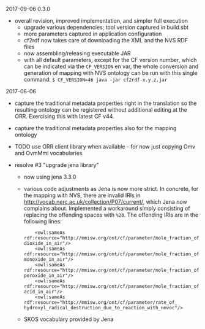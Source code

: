 2017-09-06 0.3.0

- overall revision, improved implementation, and simpler full execution 
  - upgrade various dependencies; tool version captured in build.sbt
  - more parameters captured in application configuration
  - cf2rdf now takes care of downloading the XML and the NVS RDF files
  - now assembling/releasing executable JAR
  - with all default parameters, except for the CF version number, which 
    can be indicated via the `CF_VERSION` en var, 
    the whole conversion and generation of mapping with NVS ontology
    can be run with this single command:
    `$ CF_VERSION=46 java -jar cf2rdf-x.y.z.jar`

2017-06-06

- capture the traditional metadata properties right in the translation so the resulting
  ontology can be registered without additional editing at the ORR.
  Exercising this with latest CF v44.
- capture the traditional metadata properties also for the mapping ontology
- TODO use ORR client library when available - for now just copying Omv and OvmMmi vocabularies

- resolve #3 "upgrade jena library"
  - now using jena 3.3.0
  - various code adjustments as Jena is now more strict.
    In concrete, for the mapping with NVS, there are invalid IRIs in 
    http://vocab.nerc.ac.uk/collection/P07/current/, which Jena now complains about.
    Implemented a workaround simply consisting of replacing the offending spaces with `%20`.
    The offending IRIs are in the following lines:
    
            <owl:sameAs rdf:resource="http://mmisw.org/ont/cf/parameter/mole_fraction_of_chlorine dioxide_in_air"/>
            <owl:sameAs rdf:resource="http://mmisw.org/ont/cf/parameter/mole_fraction_of_chlorine monoxide_in_air"/>
            <owl:sameAs rdf:resource="http://mmisw.org/ont/cf/parameter/mole_fraction_of_dichlorine peroxide_in_air"/>
            <owl:sameAs rdf:resource="http://mmisw.org/ont/cf/parameter/mole_fraction_of_hypochlorous acid_in_air"/>
            <owl:sameAs rdf:resource="http://mmisw.org/ont/cf/parameter/rate_of_ hydroxyl_radical_destruction_due_to_reaction_with_nmvoc"/>    

  - SKOS vocabulary provided by Jena